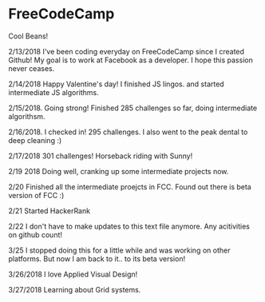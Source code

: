 # FreeCodeCamp

Cool Beans! 

2/13/2018 I've been coding everyday on FreeCodeCamp since I created Github! My goal is to work at Facebook as a developer. I hope this passion never ceases.

2/14/2018 Happy Valentine's day! I finished JS lingos. and started intermediate JS algorithms.

2/15/2018. Going strong! Finished 285 challenges so far, doing intermediate algorithsm. 

2/16/2018. I checked in! 295 challenges. I also went to the peak dental to deep cleaning :)

2/17/2018 301 challenges! Horseback riding with Sunny!

2/19 2018 Doing well, cranking up some intermediate projects now.

2/20 Finished all the intermediate proejcts in FCC. Found out there is beta version of FCC :)

2/21 Started HackerRank

2/22 I don't have to make updates to this text file anymore. Any acitivities on github count!

3/25 I stopped doing this for a little while and was working on other platforms. But now I am back to it.. to its beta version!

3/26/2018 I love Applied Visual Design!

3/27/2018 Learning about Grid systems.
